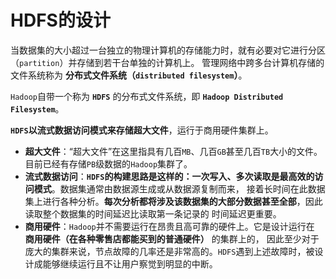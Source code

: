 HDFS的设计
=============================================================================
当数据集的大小超过一台独立的物理计算机的存储能力时，就有必要对它进行分区（`partition`）并存储到若干台单独的计算机上。
管理网络中跨多台计算机存储的文件系统称为 **分布式文件系统（`distributed filesystem`）**。

`Hadoop`自带一个称为 **`HDFS`** 的分布式文件系统，即 **`Hadoop Distributed Filesystem`**。

**`HDFS`以流式数据访问模式来存储超大文件**，运行于商用硬件集群上。
+ **超大文件**：“超大文件”在这里指具有几百`MB`、几百`GB`甚至几百`TB`大小的文件。目前已经有存储`PB`级数据的`Hadoop`集群了。
+ **流式数据访问**：**`HDFS`的构建思路是这样的：一次写入、多次读取是最高效的访问模式**。数据集通常由数据源生成或从数据源复制而来，
接着长时间在此数据集上进行各种分析。**每次分析都将涉及该数据集的大部分数据甚至全部**，因此读取整个数据集的时间延迟比读取第一条记录的
时间延迟更重要。
+ **商用硬件**：`Hadoop`并不需要运行在昂贵且高可靠的硬件上。它是设计运行在 **商用硬件（在各种零售店都能买到的普通硬件）** 的集群上的，
因此至少对于庞大的集群来说，节点故障的几率还是非常高的。`HDFS`遇到上述故障时，被设计成能够继续运行且不让用户察觉到明显的中断。
